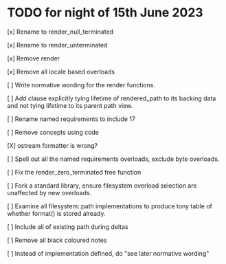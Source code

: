 # TODO for night of 15th June 2023

[x] Rename to render_null_terminated

[x] Rename to render_unterminated

[x] Remove render<enum>

[x] Remove all locale based overloads

[ ] Write normative wording for the render functions.

[ ] Add clause explicitly tying lifetime of rendered_path to its backing data
and not tying lifetime to its parent path view.

[ ] Rename named requirements to include 17

[ ] Remove concepts using code

[X] ostream formatter is wrong?

[ ] Spell out all the named requirements overloads, exclude byte overloads.

[ ] Fix the render_zero_terminated free function

[ ] Fork a standard library, ensure filesystem overload selection are unaffected by new overloads.

[ ] Examine all filesystem::path implementations to produce tony table of whether format() is stored already.

[ ] Include all of existing path during deltas

[ ] Remove all black coloured notes

[ ] Instead of implementation defined, do "see later normative wording"

